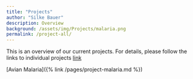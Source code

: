 ```yaml
---
title: "Projects"
author: "Silke Bauer"
description: Overview
background: /assets/img/Projects/malaria.png
permalink: /project-all/
---
```


This is an overview of our current projects. For details, please follow the links to individual projects
[link](/pages/project-malaria.md)  

[Avian Malaria]({% link /pages/project-malaria.md %})

